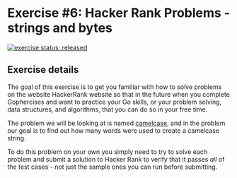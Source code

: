 # Exercise #6: Hacker Rank Problems - strings and bytes

[![exercise status: released](https://img.shields.io/badge/exercise%20status-released-green.svg?style=for-the-badge)](https://gophercises.com/exercises/hr1)

## Exercise details

The goal of this exercise is to get you familiar with how to solve problems on the website HackerRank website so that in the future when you complete Gophercises and want to practice your Go skills, or your problem solving, data structures, and algorithms, that you can do so in your free time.

The problem we will be looking at is named [camelcase](https://www.hackerrank.com/challenges/camelcase/problem), and in the problem our goal is to find out how many words were used to create a camelcase string.

To do this problem on your own you simply need to try to solve each problem and submit a solution to Hacker Rank to verify that it passes *all* of the test cases - not just the sample ones you can run before submitting.